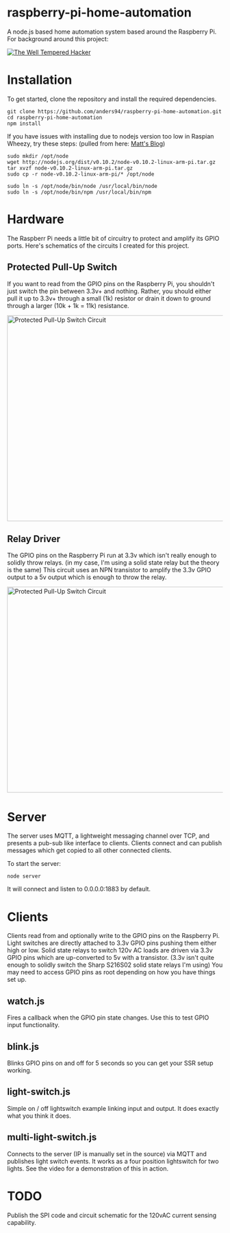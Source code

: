 raspberry-pi-home-automation
============================
A node.js based home automation system based around the Raspberry Pi. For background around this project:

[![The Well Tempered Hacker](http://img.youtube.com/vi/SEAQVXHSwg4/0.jpg)](http://www.youtube.com/watch?v=SEAQVXHSwg4)

Installation
============
To get started, clone the repository and install the required dependencies.

    git clone https://github.com/anders94/raspberry-pi-home-automation.git
    cd raspberry-pi-home-automation
    npm install

  If you have issues with installing due to nodejs version too low in Raspian Wheezy, try these steps:
  (pulled from here: [Matt's Blog](http://blog.rueedlinger.ch/2013/03/raspberry-pi-and-nodejs-basic-setup/))

    sudo mkdir /opt/node
    wget http://nodejs.org/dist/v0.10.2/node-v0.10.2-linux-arm-pi.tar.gz
    tar xvzf node-v0.10.2-linux-arm-pi.tar.gz
    sudo cp -r node-v0.10.2-linux-arm-pi/* /opt/node

    sudo ln -s /opt/node/bin/node /usr/local/bin/node
    sudo ln -s /opt/node/bin/npm /usr/local/bin/npm


Hardware
========
The Raspberr Pi needs a little bit of circuitry to protect and amplify its GPIO
ports. Here's schematics of the circuits I created for this project.

Protected Pull-Up Switch
------------------------
If you want to read from the GPIO pins on the Raspberry Pi, you shouldn't just 
switch the pin between 3.3v+ and nothing. Rather, you should either pull it up
to 3.3v+ through a small (1k) resistor or drain it down to ground through a 
larger (10k + 1k = 11k) resistance.

<a href="http://anders.com/1offs/protected-pull-up-switch-circuit.png"><img src="http://anders.com/1offs/protected-pull-up-switch-circuit.png" width="640" height="480" alt="Protected Pull-Up Switch Circuit"></a>

Relay Driver
------------
The GPIO pins on the Raspberry Pi run at 3.3v which isn't really enough to 
solidly throw relays. (in my case, I'm using a solid state relay but the 
theory is the same) This circuit uses an NPN transistor to amplify the 3.3v
GPIO output to a 5v output which is enough to throw the relay.

<a href="http://anders.com/1offs/relay-driver-circuit.png"><img src="http://anders.com/1offs/relay-driver-circuit.png" width="640" height="480" alt="Protected Pull-Up Switch Circuit"></a>

Server
======
The server uses MQTT, a lightweight messaging channel over TCP, and presents a
pub-sub like interface to clients. Clients connect and can publish messages which
get copied to all other connected clients.

To start the server:

    node server

It will connect and listen to 0.0.0.0:1883 by default.

Clients
=======
Clients read from and optionally write to the GPIO pins on the Raspberry Pi. Light
switches are directly attached to 3.3v GPIO pins pushing them either high or low.
Solid state relays to switch 120v AC loads are driven via 3.3v GPIO pins which are
up-converted to 5v with a transistor. (3.3v isn't quite enough to solidly switch the
Sharp S216S02 solid state relays I'm using) You may need to access GPIO pins as root
depending on how you have things set up.

watch.js
--------
Fires a callback when the GPIO pin state changes. Use this to test GPIO input 
functionality.

blink.js
--------
Blinks GPIO pins on and off for 5 seconds so you can get your SSR setup working.

light-switch.js
---------------
Simple on / off lightswitch example linking input and output. It does exactly
what you think it does.

multi-light-switch.js
---------------------
Connects to the server (IP is manually set in the source) via MQTT and 
publishes light switch events. It works as a four position lightswitch 
for two lights. See the video for a demonstration of this in action.

TODO
====

Publish the SPI code and circuit schematic for the 120vAC current sensing capability.
